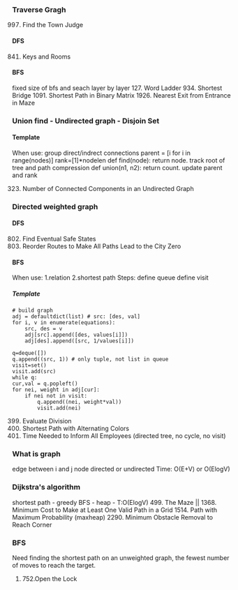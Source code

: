 ### Traverse Gragh
997. Find the Town Judge
#### DFS
841. Keys and Rooms
#### BFS
fixed size of bfs and seach layer by layer
127. Word Ladder
934. Shortest Bridge
1091. Shortest Path in Binary Matrix
1926. Nearest Exit from Entrance in Maze


### Union find - Undirected graph - Disjoin Set
#### Template
When use: group direct/indrect connections
parent = [i for i in range(nodes)]
rank=[1]*nodelen
def find(node): return node. track root of tree and path compression
def union(n1, n2): return count. update parent and rank 

323. Number of Connected Components in an Undirected Graph


### Directed weighted graph
#### DFS
802. Find Eventual Safe States
1466. Reorder Routes to Make All Paths Lead to the City Zero
#### BFS
When use:
1.relation
2.shortest path 
Steps:
define queue
define visit
##### Template
```
# build graph
adj = defaultdict(list) # src: [des, val]
for i, v in enumerate(equations):
    src, des = v
    adj[src].append([des, values[i]])
    adj[des].append([src, 1/values[i]])

q=deque([])
q.append((src, 1)) # only tuple, not list in queue
visit=set()
visit.add(src)
while q:
cur,val = q.popleft()
for nei, weight in adj[cur]:
    if nei not in visit:
        q.append((nei, weight*val))
        visit.add(nei)
```

399. Evaluate Division
1129. Shortest Path with Alternating Colors
1376. Time Needed to Inform All Employees (directed tree, no cycle, no visit)


### What is graph
edge between i and j
node
directed or undirected
Time: O(E+V) or O(ElogV)


### Dijkstra's algorithm 
shortest path - greedy BFS - heap - T:O(ElogV)
499. The Maze ||
1368. Minimum Cost to Make at Least One Valid Path in a Grid
1514. Path with Maximum Probability (maxheap)
2290. Minimum Obstacle Removal to Reach Corner







### BFS
Need finding the shortest path on an unweighted graph, the fewest number of moves to reach the target.
1. 752.Open the Lock


